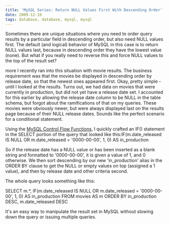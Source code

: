 ```yaml
---
title: 'MySQL Series: Return NULL Values First With Descending Order'
date: 2009-12-16
tags: database, database, mysql, mysql
---
```


Sometimes there are unique situations where you need to order query results by a particular field in descending order, but also need NULL values first. The default (and logical) behavior of MySQL in this case is to return NULL values last, because in descending order they have the lowest value (none). But what if you really need to reverse this and force NULL values to the top of the result set?

more
I recently ran into this situation with movie results. The business requirement was that the movies be displayed in descending order by release date, so that the newest ones appeared first. Okay, pretty simple - until I looked at the results. Turns out, we had data on movies that were currently in production, but did not yet have a release date set. I accounted for this earlier by allowing the release date column to be NULL in the table schema, but forgot about the ramifications of that on my queries. These movies were obviously newer, but were always displayed last on the results page because of their NULL release dates. Sounds like the perfect scenario for a conditional statement.

Using the 
[MySQL Control Flow Functions](http://dev.mysql.com/doc/refman/5.0/en/control-flow-functions.html), I quickly crafted an IF() statement in the SELECT portion of the query that looked like this:IF(m.date_released IS NULL OR m.date_released = '0000-00-00', 1, 0) AS in_production

So if the release date has a NULL value or has been inserted as a blank string and formatted to '0000-00-00', it is given a value of 1, and 0 otherwise. We then sort descending by our new 'in_production' alias in the ORDER BY clause to get the NULL or empty values on top (assigned a 1 value), and then by release date and other criteria second.

The whole query looks something like this:


SELECT m.*, IF(m.date_released IS NULL OR m.date_released = '0000-00-00', 1, 0) AS in_production
FROM movies AS m
ORDER BY in_production DESC, m.date_released DESC

It's an easy way to manipulate the result set in MySQL without slowing down the query or issuing multiple queries.
